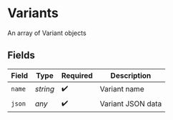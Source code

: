 # Variants

An array of Variant objects


## Fields

| Field              | Type               | Required           | Description        |
| ------------------ | ------------------ | ------------------ | ------------------ |
| `name`             | *string*           | :heavy_check_mark: | Variant name       |
| `json`             | *any*              | :heavy_check_mark: | Variant JSON data  |